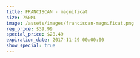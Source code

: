 ```yaml
---
title: FRANCISCAN - magnificat
size: 750ML
image: /assets/images/franciscan-magnificat.png
reg_price: $39.99
special_price: $28.49
expiration_date: 2017-11-29 00:00:00
show_special: true
---
```



